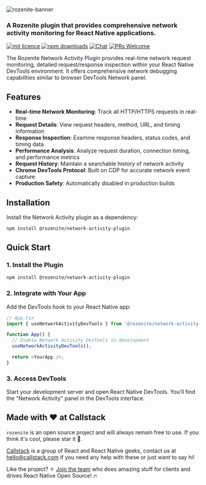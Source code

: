 ![rozenite-banner](https://www.rozenite.dev/rozenite-banner.jpg)

### A Rozenite plugin that provides comprehensive network activity monitoring for React Native applications.

[![mit licence][license-badge]][license] [![npm downloads][npm-downloads-badge]][npm-downloads] [![Chat][chat-badge]][chat] [![PRs Welcome][prs-welcome-badge]][prs-welcome]

The Rozenite Network Activity Plugin provides real-time network request monitoring, detailed request/response inspection within your React Native DevTools environment. It offers comprehensive network debugging capabilities similar to browser DevTools Network panel.

## Features

- **Real-time Network Monitoring**: Track all HTTP/HTTPS requests in real-time
- **Request Details**: View request headers, method, URL, and timing information
- **Response Inspection**: Examine response headers, status codes, and timing data
- **Performance Analysis**: Analyze request duration, connection timing, and performance metrics
- **Request History**: Maintain a searchable history of network activity
- **Chrome DevTools Protocol**: Built on CDP for accurate network event capture
- **Production Safety**: Automatically disabled in production builds

## Installation

Install the Network Activity plugin as a dependency:

```bash
npm install @rozenite/network-activity-plugin
```

## Quick Start

### 1. Install the Plugin

```bash
npm install @rozenite/network-activity-plugin
```

### 2. Integrate with Your App

Add the DevTools hook to your React Native app:

```typescript
// App.tsx
import { useNetworkActivityDevTools } from '@rozenite/network-activity-plugin';

function App() {
  // Enable Network Activity DevTools in development
  useNetworkActivityDevTools();

  return <YourApp />;
}
```

### 3. Access DevTools

Start your development server and open React Native DevTools. You'll find the "Network Activity" panel in the DevTools interface.

## Made with ❤️ at Callstack

`rozenite` is an open source project and will always remain free to use. If you think it's cool, please star it 🌟.

[Callstack][callstack-readme-with-love] is a group of React and React Native geeks, contact us at [hello@callstack.com](mailto:hello@callstack.com) if you need any help with these or just want to say hi!

Like the project? ⚛️ [Join the team](https://callstack.com/careers/?utm_campaign=Senior_RN&utm_source=github&utm_medium=readme) who does amazing stuff for clients and drives React Native Open Source! 🔥

[callstack-readme-with-love]: https://callstack.com/?utm_source=github.com&utm_medium=referral&utm_campaign=rozenite&utm_term=readme-with-love
[license-badge]: https://img.shields.io/npm/l/rozenite?style=for-the-badge
[license]: https://github.com/callstackincubator/rozenite/blob/main/LICENSE
[npm-downloads-badge]: https://img.shields.io/npm/dm/rozenite?style=for-the-badge
[npm-downloads]: https://www.npmjs.com/package/@rozenite/network-activity-plugin
[prs-welcome-badge]: https://img.shields.io/badge/PRs-welcome-brightgreen.svg?style=for-the-badge
[prs-welcome]: https://github.com/callstackincubator/rozenite/blob/main/CONTRIBUTING.md
[chat-badge]: https://img.shields.io/discord/426714625279524876.svg?style=for-the-badge
[chat]: https://discord.gg/xgGt7KAjxv
